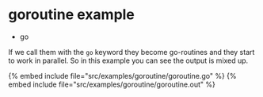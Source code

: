 # goroutine example

* go


If we call them with the `go` keyword they become go-routines and they start to work in parallel. So in this example you can see
the output is mixed up.


{% embed include file="src/examples/goroutine/goroutine.go" %}
{% embed include file="src/examples/goroutine/goroutine.out" %}


